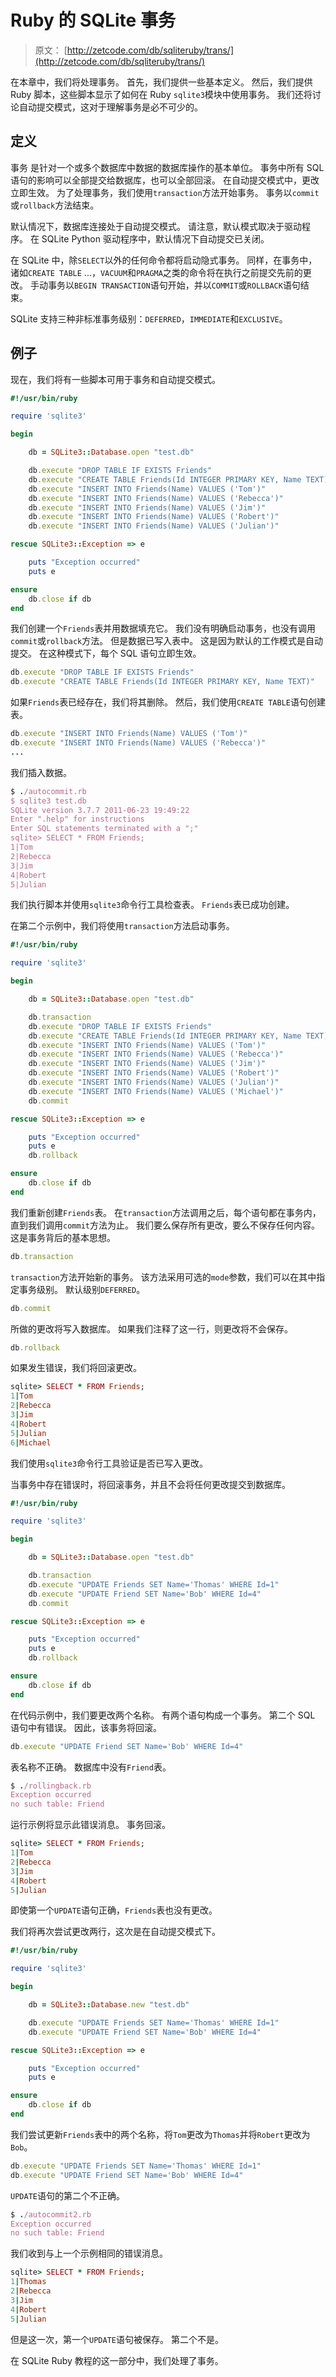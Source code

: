 # Ruby 的 SQLite 事务

> 原文： [http://zetcode.com/db/sqliteruby/trans/](http://zetcode.com/db/sqliteruby/trans/)

在本章中，我们将处理事务。 首先，我们提供一些基本定义。 然后，我们提供 Ruby 脚本，这些脚本显示了如何在 Ruby `sqlite3`模块中使用事务。 我们还将讨论自动提交模式，这对于理解事务是必不可少的。

## 定义

事务 是针对一个或多个数据库中数据的数据库操作的基本单位。 事务中所有 SQL 语句的影响可以全部提交给数据库，也可以全部回滚。 在自动提交模式中，更改立即生效。 为了处理事务，我们使用`transaction`方法开始事务。 事务以`commit`或`rollback`方法结束。

默认情况下，数据库连接处于自动提交模式。 请注意，默认模式取决于驱动程序。 在 SQLite Python 驱动程序中，默认情况下自动提交已关闭。

在 SQLite 中，除`SELECT`以外的任何命令都将启动隐式事务。 同样，在事务中，诸如`CREATE TABLE` ...，`VACUUM`和`PRAGMA`之类的命令将在执行之前提交先前的更改。 手动事务以`BEGIN TRANSACTION`语句开始，并以`COMMIT`或`ROLLBACK`语句结束。

SQLite 支持三种非标准事务级别：`DEFERRED`，`IMMEDIATE`和`EXCLUSIVE`。

## 例子

现在，我们将有一些脚本可用于事务和自动提交模式。

```ruby
#!/usr/bin/ruby

require 'sqlite3'

begin

    db = SQLite3::Database.open "test.db"

    db.execute "DROP TABLE IF EXISTS Friends"
    db.execute "CREATE TABLE Friends(Id INTEGER PRIMARY KEY, Name TEXT)"
    db.execute "INSERT INTO Friends(Name) VALUES ('Tom')"
    db.execute "INSERT INTO Friends(Name) VALUES ('Rebecca')"
    db.execute "INSERT INTO Friends(Name) VALUES ('Jim')"
    db.execute "INSERT INTO Friends(Name) VALUES ('Robert')"
    db.execute "INSERT INTO Friends(Name) VALUES ('Julian')"

rescue SQLite3::Exception => e 

    puts "Exception occurred"
    puts e

ensure
    db.close if db
end

```

我们创建一个`Friends`表并用数据填充它。 我们没有明确启动事务，也没有调用`commit`或`rollback`方法。 但是数据已写入表中。 这是因为默认的工作模式是自动提交。 在这种模式下，每个 SQL 语句立即生效。

```ruby
db.execute "DROP TABLE IF EXISTS Friends"
db.execute "CREATE TABLE Friends(Id INTEGER PRIMARY KEY, Name TEXT)"

```

如果`Friends`表已经存在，我们将其删除。 然后，我们使用`CREATE TABLE`语句创建表。

```ruby
db.execute "INSERT INTO Friends(Name) VALUES ('Tom')"
db.execute "INSERT INTO Friends(Name) VALUES ('Rebecca')"
...

```

我们插入数据。

```ruby
$ ./autocommit.rb
$ sqlite3 test.db 
SQLite version 3.7.7 2011-06-23 19:49:22
Enter ".help" for instructions
Enter SQL statements terminated with a ";"
sqlite> SELECT * FROM Friends;
1|Tom
2|Rebecca
3|Jim
4|Robert
5|Julian

```

我们执行脚本并使用`sqlite3`命令行工具检查表。 `Friends`表已成功创建。

在第二个示例中，我们将使用`transaction`方法启动事务。

```ruby
#!/usr/bin/ruby

require 'sqlite3'

begin

    db = SQLite3::Database.open "test.db"

    db.transaction
    db.execute "DROP TABLE IF EXISTS Friends"
    db.execute "CREATE TABLE Friends(Id INTEGER PRIMARY KEY, Name TEXT)"
    db.execute "INSERT INTO Friends(Name) VALUES ('Tom')"
    db.execute "INSERT INTO Friends(Name) VALUES ('Rebecca')"
    db.execute "INSERT INTO Friends(Name) VALUES ('Jim')"
    db.execute "INSERT INTO Friends(Name) VALUES ('Robert')"
    db.execute "INSERT INTO Friends(Name) VALUES ('Julian')"
    db.execute "INSERT INTO Friends(Name) VALUES ('Michael')"
    db.commit

rescue SQLite3::Exception => e 

    puts "Exception occurred"
    puts e
    db.rollback

ensure
    db.close if db
end

```

我们重新创建`Friends`表。 在`transaction`方法调用之后，每个语句都在事务内，直到我们调用`commit`方法为止。 我们要么保存所有更改，要么不保存任何内容。 这是事务背后的基本思想。

```ruby
db.transaction

```

`transaction`方法开始新的事务。 该方法采用可选的`mode`参数，我们可以在其中指定事务级别。 默认级别`DEFERRED`。

```ruby
db.commit

```

所做的更改将写入数据库。 如果我们注释了这一行，则更改将不会保存。

```ruby
db.rollback

```

如果发生错误，我们将回滚更改。

```ruby
sqlite> SELECT * FROM Friends;
1|Tom
2|Rebecca
3|Jim
4|Robert
5|Julian
6|Michael

```

我们使用`sqlite3`命令行工具验证是否已写入更改。

当事务中存在错误时，将回滚事务，并且不会将任何更改提交到数据库。

```ruby
#!/usr/bin/ruby

require 'sqlite3'

begin

    db = SQLite3::Database.open "test.db"

    db.transaction
    db.execute "UPDATE Friends SET Name='Thomas' WHERE Id=1"
    db.execute "UPDATE Friend SET Name='Bob' WHERE Id=4"
    db.commit

rescue SQLite3::Exception => e 

    puts "Exception occurred"
    puts e
    db.rollback

ensure
    db.close if db
end

```

在代码示例中，我们要更改两个名称。 有两个语句构成一个事务。 第二个 SQL 语句中有错误。 因此，该事务将回滚。

```ruby
db.execute "UPDATE Friend SET Name='Bob' WHERE Id=4"

```

表名称不正确。 数据库中没有`Friend`表。

```ruby
$ ./rollingback.rb
Exception occurred
no such table: Friend

```

运行示例将显示此错误消息。 事务回滚。

```ruby
sqlite> SELECT * FROM Friends;
1|Tom
2|Rebecca
3|Jim
4|Robert
5|Julian

```

即使第一个`UPDATE`语句正确，`Friends`表也没有更改。

我们将再次尝试更改两行，这次是在自动提交模式下。

```ruby
#!/usr/bin/ruby

require 'sqlite3'

begin

    db = SQLite3::Database.new "test.db"

    db.execute "UPDATE Friends SET Name='Thomas' WHERE Id=1"
    db.execute "UPDATE Friend SET Name='Bob' WHERE Id=4"

rescue SQLite3::Exception => e 

    puts "Exception occurred"
    puts e

ensure
    db.close if db
end

```

我们尝试更新`Friends`表中的两个名称，将`Tom`更改为`Thomas`并将`Robert`更改为`Bob`。

```ruby
db.execute "UPDATE Friends SET Name='Thomas' WHERE Id=1"
db.execute "UPDATE Friend SET Name='Bob' WHERE Id=4"

```

`UPDATE`语句的第二个不正确。

```ruby
$ ./autocommit2.rb
Exception occurred
no such table: Friend

```

我们收到与上一个示例相同的错误消息。

```ruby
sqlite> SELECT * FROM Friends;
1|Thomas
2|Rebecca
3|Jim
4|Robert
5|Julian

```

但是这一次，第一个`UPDATE`语句被保存。 第二个不是。

在 SQLite Ruby 教程的这一部分中，我们处理了事务。